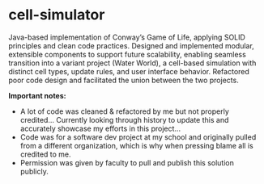 # cell-simulator

Java-based implementation of Conway’s Game of Life, applying SOLID principles and clean code practices. Designed and implemented modular, extensible components to support future scalability, enabling seamless transition into a variant project (Water World), a cell-based simulation with distinct cell types, update rules, and user interface behavior. Refactored poor code design and facilitated the union between the two projects.



<b>Important notes:</b>
- A lot of code was cleaned & refactored by me but not properly credited... Currently looking through history to update this and accurately showcase my efforts in this project... 
- Code was for a software dev project at my school and originally pulled from a different organization, which is why when pressing blame all is credited to me.
- Permission was given by faculty to pull and publish this solution publicly.
